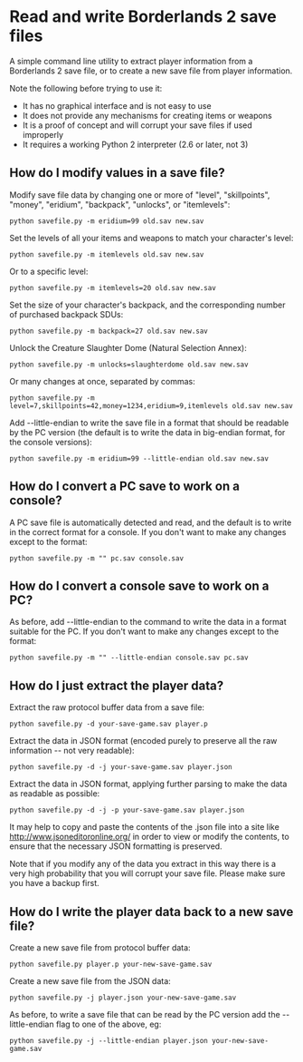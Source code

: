 # Read and write Borderlands 2 save files

A simple command line utility to extract player information from a Borderlands
2 save file, or to create a new save file from player information.

Note the following before trying to use it:

* It has no graphical interface and is not easy to use
* It does not provide any mechanisms for creating items or weapons
* It is a proof of concept and will corrupt your save files if used improperly
* It requires a working Python 2 interpreter (2.6 or later, not 3)

## How do I modify values in a save file?

Modify save file data by changing one or more of "level", "skillpoints",
"money", "eridium", "backpack", "unlocks", or "itemlevels":

    python savefile.py -m eridium=99 old.sav new.sav

Set the levels of all your items and weapons to match your character's level:

    python savefile.py -m itemlevels old.sav new.sav

Or to a specific level:

    python savefile.py -m itemlevels=20 old.sav new.sav

Set the size of your character's backpack, and the corresponding number of
purchased backpack SDUs:

    python savefile.py -m backpack=27 old.sav new.sav

Unlock the Creature Slaughter Dome (Natural Selection Annex):

    python savefile.py -m unlocks=slaughterdome old.sav new.sav

Or many changes at once, separated by commas:

    python savefile.py -m level=7,skillpoints=42,money=1234,eridium=9,itemlevels old.sav new.sav

Add --little-endian to write the save file in a format that should be readable
by the PC version (the default is to write the data in big-endian format, for
the console versions):

    python savefile.py -m eridium=99 --little-endian old.sav new.sav

## How do I convert a PC save to work on a console?

A PC save file is automatically detected and read, and the default is to write
in the correct format for a console.  If you don't want to make any changes
except to the format:

    python savefile.py -m "" pc.sav console.sav

## How do I convert a console save to work on a PC?

As before, add --little-endian to the command to write the data in a format
suitable for the PC.  If you don't want to make any changes except to the
format:

    python savefile.py -m "" --little-endian console.sav pc.sav

## How do I just extract the player data?

Extract the raw protocol buffer data from a save file:

    python savefile.py -d your-save-game.sav player.p

Extract the data in JSON format (encoded purely to preserve all the raw
information -- not very readable):

    python savefile.py -d -j your-save-game.sav player.json

Extract the data in JSON format, applying further parsing to make the data as
readable as possible:

    python savefile.py -d -j -p your-save-game.sav player.json

It may help to copy and paste the contents of the .json file into a site like
http://www.jsoneditoronline.org/ in order to view or modify the contents, to
ensure that the necessary JSON formatting is preserved.

Note that if you modify any of the data you extract in this way there is a very
high probability that you will corrupt your save file.  Please make sure you
have a backup first.

## How do I write the player data back to a new save file?

Create a new save file from protocol buffer data:

    python savefile.py player.p your-new-save-game.sav

Create a new save file from the JSON data:

    python savefile.py -j player.json your-new-save-game.sav

As before, to write a save file that can be read by the PC version add the
--little-endian flag to one of the above, eg:

    python savefile.py -j --little-endian player.json your-new-save-game.sav
